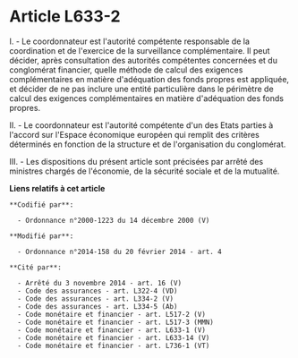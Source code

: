 # Article L633-2

I. - Le coordonnateur est l'autorité compétente responsable de la coordination et de l'exercice de la surveillance
complémentaire. Il peut décider, après consultation des autorités compétentes concernées et du conglomérat financier, quelle
méthode de calcul des exigences complémentaires en matière d'adéquation des fonds propres est appliquée, et décider de ne pas
inclure une entité particulière dans le périmètre de calcul des exigences complémentaires en matière d'adéquation des fonds
propres.

II. - Le coordonnateur est l'autorité compétente d'un des Etats parties à l'accord sur l'Espace économique européen qui
remplit des critères déterminés en fonction de la structure et de l'organisation du conglomérat.

III. - Les dispositions du présent article sont précisées par arrêté des ministres chargés de l'économie, de la sécurité
sociale et de la mutualité.

**Liens relatifs à cet article**

	**Codifié par**:

	  - Ordonnance n°2000-1223 du 14 décembre 2000 (V)

	**Modifié par**:

	  - Ordonnance n°2014-158 du 20 février 2014 - art. 4

	**Cité par**:

	  - Arrêté du 3 novembre 2014 - art. 16 (V)
	  - Code des assurances - art. L322-4 (VD)
	  - Code des assurances - art. L334-2 (V)
	  - Code des assurances - art. L334-5 (Ab)
	  - Code monétaire et financier - art. L517-2 (V)
	  - Code monétaire et financier - art. L517-3 (MMN)
	  - Code monétaire et financier - art. L633-1 (V)
	  - Code monétaire et financier - art. L633-14 (V)
	  - Code monétaire et financier - art. L736-1 (VT)
